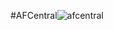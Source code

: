 #AFCentral![afcentral](https://user-images.githubusercontent.com/75373580/180165887-a4ca9f2d-f851-47be-bfd2-2f4481ed66ce.png)
